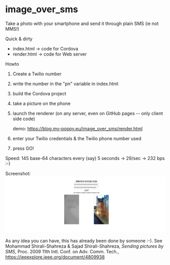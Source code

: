 # image_over_sms
Take a photo with your smartphone and send it through plain SMS (ie not MMS!)

Quick & dirty

- index.html  -> code for Cordova
- render.html -> code for Web server

Howto

1. Create a Twilio number
2. write the number in the "pn" variable in index.html
3. build the Cordova project
3. take a picture on the phone
4. launch the renderer (on any server, even on GitHub pages -- only client side code)

   demo: https://blog.my-poppy.eu/image_over_sms/render.html
   
5. enter your Twilio credentials & the Twilio phone number used 
6. press GO!

Speed: 145 base-64 characters every (say) 5 seconds ->  29/sec -> 232 bps :-)

Screenshot:
<img src='screenshot.PNG'>

As any idea you can have, this has already been done by someone :-). See Mohammad Shirali-Shahreza & Sajad Shirali-Shahreza, <i>Sending pictures by SMS</i>, Proc. 2009 11th Intl. Conf. on Adv. Comm. Tech., https://ieeexplore.ieee.org/document/4809938
